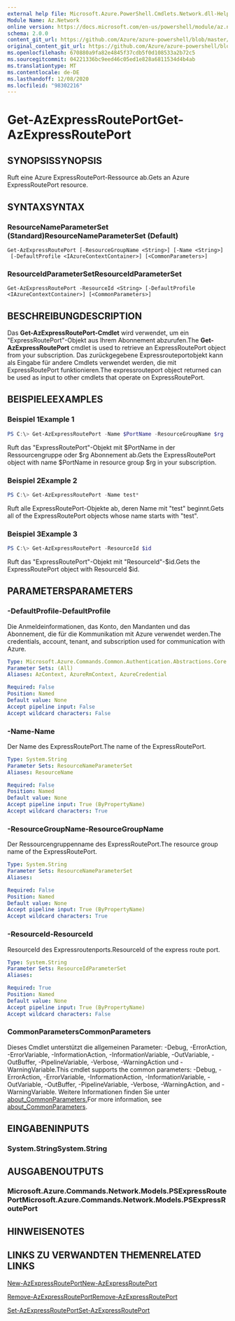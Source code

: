 ```yaml
---
external help file: Microsoft.Azure.PowerShell.Cmdlets.Network.dll-Help.xml
Module Name: Az.Network
online version: https://docs.microsoft.com/en-us/powershell/module/az.network/get-azexpressrouteport
schema: 2.0.0
content_git_url: https://github.com/Azure/azure-powershell/blob/master/src/Network/Network/help/Get-AzExpressRoutePort.md
original_content_git_url: https://github.com/Azure/azure-powershell/blob/master/src/Network/Network/help/Get-AzExpressRoutePort.md
ms.openlocfilehash: 670880a9fa82e4845f37cdb5f0d108533a2b72c5
ms.sourcegitcommit: 04221336bc9eed46c05ed1e828a6811534d4b4ab
ms.translationtype: MT
ms.contentlocale: de-DE
ms.lasthandoff: 12/08/2020
ms.locfileid: "98302216"
---
```

# <span data-ttu-id="7970d-101">Get-AzExpressRoutePort</span><span class="sxs-lookup"><span data-stu-id="7970d-101">Get-AzExpressRoutePort</span></span>

## <span data-ttu-id="7970d-102">SYNOPSIS</span><span class="sxs-lookup"><span data-stu-id="7970d-102">SYNOPSIS</span></span>
<span data-ttu-id="7970d-103">Ruft eine Azure ExpressRoutePort-Ressource ab.</span><span class="sxs-lookup"><span data-stu-id="7970d-103">Gets an Azure ExpressRoutePort resource.</span></span>

## <span data-ttu-id="7970d-104">SYNTAX</span><span class="sxs-lookup"><span data-stu-id="7970d-104">SYNTAX</span></span>

### <span data-ttu-id="7970d-105">ResourceNameParameterSet (Standard)</span><span class="sxs-lookup"><span data-stu-id="7970d-105">ResourceNameParameterSet (Default)</span></span>
```
Get-AzExpressRoutePort [-ResourceGroupName <String>] [-Name <String>]
 [-DefaultProfile <IAzureContextContainer>] [<CommonParameters>]
```

### <span data-ttu-id="7970d-106">ResourceIdParameterSet</span><span class="sxs-lookup"><span data-stu-id="7970d-106">ResourceIdParameterSet</span></span>
```
Get-AzExpressRoutePort -ResourceId <String> [-DefaultProfile <IAzureContextContainer>] [<CommonParameters>]
```

## <span data-ttu-id="7970d-107">BESCHREIBUNG</span><span class="sxs-lookup"><span data-stu-id="7970d-107">DESCRIPTION</span></span>
<span data-ttu-id="7970d-108">Das **Get-AzExpressRoutePort-Cmdlet** wird verwendet, um ein "ExpressRoutePort"-Objekt aus Ihrem Abonnement abzurufen.</span><span class="sxs-lookup"><span data-stu-id="7970d-108">The **Get-AzExpressRoutePort** cmdlet is used to retrieve an ExpressRoutePort object from your subscription.</span></span> <span data-ttu-id="7970d-109">Das zurückgegebene Expressrouteportobjekt kann als Eingabe für andere Cmdlets verwendet werden, die mit ExpressRoutePort funktionieren.</span><span class="sxs-lookup"><span data-stu-id="7970d-109">The expressrouteport object returned can be used as input to other cmdlets that operate on ExpressRoutePort.</span></span>

## <span data-ttu-id="7970d-110">BEISPIELE</span><span class="sxs-lookup"><span data-stu-id="7970d-110">EXAMPLES</span></span>

### <span data-ttu-id="7970d-111">Beispiel 1</span><span class="sxs-lookup"><span data-stu-id="7970d-111">Example 1</span></span>
```powershell
PS C:\> Get-AzExpressRoutePort -Name $PortName -ResourceGroupName $rg
```

<span data-ttu-id="7970d-112">Ruft das "ExpressRoutePort"-Objekt mit $PortName in der Ressourcengruppe oder $rg Abonnement ab.</span><span class="sxs-lookup"><span data-stu-id="7970d-112">Gets the ExpressRoutePort object with name $PortName in resource group $rg in your subscription.</span></span>

### <span data-ttu-id="7970d-113">Beispiel 2</span><span class="sxs-lookup"><span data-stu-id="7970d-113">Example 2</span></span>
```powershell
PS C:\> Get-AzExpressRoutePort -Name test*
```

<span data-ttu-id="7970d-114">Ruft alle ExpressRoutePort-Objekte ab, deren Name mit "test" beginnt.</span><span class="sxs-lookup"><span data-stu-id="7970d-114">Gets all of the ExpressRoutePort objects whose name starts with "test".</span></span>

### <span data-ttu-id="7970d-115">Beispiel 3</span><span class="sxs-lookup"><span data-stu-id="7970d-115">Example 3</span></span>
```powershell
PS C:\> Get-AzExpressRoutePort -ResourceId $id
```

<span data-ttu-id="7970d-116">Ruft das "ExpressRoutePort"-Objekt mit "ResourceId"-$id.</span><span class="sxs-lookup"><span data-stu-id="7970d-116">Gets the ExpressRoutePort object with ResourceId $id.</span></span> 

## <span data-ttu-id="7970d-117">PARAMETERS</span><span class="sxs-lookup"><span data-stu-id="7970d-117">PARAMETERS</span></span>

### <span data-ttu-id="7970d-118">-DefaultProfile</span><span class="sxs-lookup"><span data-stu-id="7970d-118">-DefaultProfile</span></span>
<span data-ttu-id="7970d-119">Die Anmeldeinformationen, das Konto, den Mandanten und das Abonnement, die für die Kommunikation mit Azure verwendet werden.</span><span class="sxs-lookup"><span data-stu-id="7970d-119">The credentials, account, tenant, and subscription used for communication with Azure.</span></span>

```yaml
Type: Microsoft.Azure.Commands.Common.Authentication.Abstractions.Core.IAzureContextContainer
Parameter Sets: (All)
Aliases: AzContext, AzureRmContext, AzureCredential

Required: False
Position: Named
Default value: None
Accept pipeline input: False
Accept wildcard characters: False
```

### <span data-ttu-id="7970d-120">-Name</span><span class="sxs-lookup"><span data-stu-id="7970d-120">-Name</span></span>
<span data-ttu-id="7970d-121">Der Name des ExpressRoutePort.</span><span class="sxs-lookup"><span data-stu-id="7970d-121">The name of the ExpressRoutePort.</span></span>

```yaml
Type: System.String
Parameter Sets: ResourceNameParameterSet
Aliases: ResourceName

Required: False
Position: Named
Default value: None
Accept pipeline input: True (ByPropertyName)
Accept wildcard characters: True
```

### <span data-ttu-id="7970d-122">-ResourceGroupName</span><span class="sxs-lookup"><span data-stu-id="7970d-122">-ResourceGroupName</span></span>
<span data-ttu-id="7970d-123">Der Ressourcengruppenname des ExpressRoutePort.</span><span class="sxs-lookup"><span data-stu-id="7970d-123">The resource group name of the ExpressRoutePort.</span></span>

```yaml
Type: System.String
Parameter Sets: ResourceNameParameterSet
Aliases:

Required: False
Position: Named
Default value: None
Accept pipeline input: True (ByPropertyName)
Accept wildcard characters: True
```

### <span data-ttu-id="7970d-124">-ResourceId</span><span class="sxs-lookup"><span data-stu-id="7970d-124">-ResourceId</span></span>
<span data-ttu-id="7970d-125">ResourceId des Expressroutenports.</span><span class="sxs-lookup"><span data-stu-id="7970d-125">ResourceId of the express route port.</span></span>

```yaml
Type: System.String
Parameter Sets: ResourceIdParameterSet
Aliases:

Required: True
Position: Named
Default value: None
Accept pipeline input: True (ByPropertyName)
Accept wildcard characters: False
```

### <span data-ttu-id="7970d-126">CommonParameters</span><span class="sxs-lookup"><span data-stu-id="7970d-126">CommonParameters</span></span>
<span data-ttu-id="7970d-127">Dieses Cmdlet unterstützt die allgemeinen Parameter: -Debug, -ErrorAction, -ErrorVariable, -InformationAction, -InformationVariable, -OutVariable, -OutBuffer, -PipelineVariable, -Verbose, -WarningAction und -WarningVariable.</span><span class="sxs-lookup"><span data-stu-id="7970d-127">This cmdlet supports the common parameters: -Debug, -ErrorAction, -ErrorVariable, -InformationAction, -InformationVariable, -OutVariable, -OutBuffer, -PipelineVariable, -Verbose, -WarningAction, and -WarningVariable.</span></span> <span data-ttu-id="7970d-128">Weitere Informationen finden Sie unter [about_CommonParameters.](http://go.microsoft.com/fwlink/?LinkID=113216)</span><span class="sxs-lookup"><span data-stu-id="7970d-128">For more information, see [about_CommonParameters](http://go.microsoft.com/fwlink/?LinkID=113216).</span></span>

## <span data-ttu-id="7970d-129">EINGABEN</span><span class="sxs-lookup"><span data-stu-id="7970d-129">INPUTS</span></span>

### <span data-ttu-id="7970d-130">System.String</span><span class="sxs-lookup"><span data-stu-id="7970d-130">System.String</span></span>

## <span data-ttu-id="7970d-131">AUSGABEN</span><span class="sxs-lookup"><span data-stu-id="7970d-131">OUTPUTS</span></span>

### <span data-ttu-id="7970d-132">Microsoft.Azure.Commands.Network.Models.PSExpressRoutePort</span><span class="sxs-lookup"><span data-stu-id="7970d-132">Microsoft.Azure.Commands.Network.Models.PSExpressRoutePort</span></span>

## <span data-ttu-id="7970d-133">HINWEISE</span><span class="sxs-lookup"><span data-stu-id="7970d-133">NOTES</span></span>

## <span data-ttu-id="7970d-134">LINKS ZU VERWANDTEN THEMEN</span><span class="sxs-lookup"><span data-stu-id="7970d-134">RELATED LINKS</span></span>

[<span data-ttu-id="7970d-135">New-AzExpressRoutePort</span><span class="sxs-lookup"><span data-stu-id="7970d-135">New-AzExpressRoutePort</span></span>](./New-AzExpressRoutePort.md)

[<span data-ttu-id="7970d-136">Remove-AzExpressRoutePort</span><span class="sxs-lookup"><span data-stu-id="7970d-136">Remove-AzExpressRoutePort</span></span>](./Remove-AzExpressRoutePort.md)

[<span data-ttu-id="7970d-137">Set-AzExpressRoutePort</span><span class="sxs-lookup"><span data-stu-id="7970d-137">Set-AzExpressRoutePort</span></span>](./Set-AzExpressRoutePort.md)
